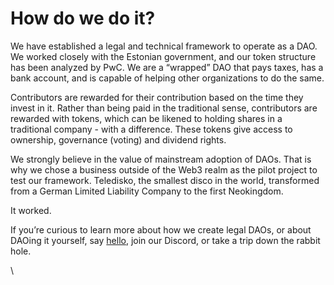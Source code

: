 # How do we do it?

We have established a legal and technical framework to operate as a DAO. We worked closely with the Estonian government, and our token structure has been analyzed by PwC. We are a “wrapped” DAO that pays taxes, has a bank account, and is capable of helping other organizations to do the same.&#x20;

Contributors are rewarded for their contribution based on the time they invest in it. Rather than being paid in the traditional sense, contributors are rewarded with tokens, which can be likened to holding shares in a traditional company - with a difference. These tokens give access to ownership, governance (voting) and dividend rights.

We strongly believe in the value of mainstream adoption of DAOs. That is why we chose a business outside of the Web3 realm as the pilot project to test our framework. Teledisko, the smallest disco in the world, transformed from a German Limited Liability Company to the first Neokingdom.

It worked.&#x20;

If you’re curious to learn more about how we create legal DAOs, or about DAOing it yourself, say [hello](https://linktr.ee/neokingdomdao?utm\_source=linktree\_admin\_share), join our Discord, or take a trip down the rabbit hole.&#x20;

\
